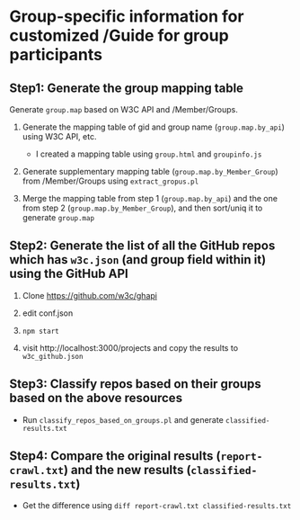 # Group-specific information for customized /Guide for group participants

## Step1: Generate the group mapping table

Generate `group.map` based on W3C API and /Member/Groups.

1. Generate the mapping table of gid and group name (`group.map.by_api`) using W3C API, etc.
    - I created a mapping table using `group.html` and `groupinfo.js`

1. Generate supplementary mapping table (`group.map.by_Member_Group`) from /Member/Groups using `extract_gropus.pl`

1. Merge the mapping table from step 1 (`group.map.by_api`) and the one from step 2 (`group.map.by_Member_Group`), and then sort/uniq it to generate `group.map`

## Step2: Generate the list of all the GitHub repos which has `w3c.json` (and group field within it) using the GitHub API

1. Clone https://github.com/w3c/ghapi

1. edit conf.json

1. `npm start`

1. visit http://localhost:3000/projects and copy the results to `w3c_github.json`

## Step3: Classify repos based on their groups based on the above resources

- Run `classify_repos_based_on_groups.pl` and generate `classified-results.txt`

## Step4: Compare the original results (`report-crawl.txt`) and the new results (`classified-results.txt`)

- Get the difference using `diff report-crawl.txt classified-results.txt`

